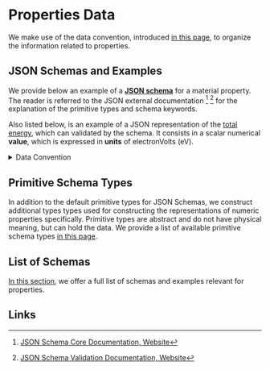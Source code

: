 # Properties Data

We make use of the data convention, introduced [in this page](../../data-structured/convention.md), to organize the information related to properties.

## JSON Schemas and Examples

We provide below an example of a [**JSON schema**](../../data-structured/convention.md) for a material property. The reader is referred to the JSON external documentation [^1] [^2] for the explanation of the primitive types and schema keywords. 

Also listed below, is an example of a JSON representation of the [total energy](../../properties-directory/scalar/total-energy.md), which can validated by the schema. It consists in a scalar numerical **value**, which is expressed in **units** of electronVolts (eV).

<details markdown="1">
  <summary>
    Data Convention
  </summary> 

```json tab="Schema"
{!schema/material/properties/primary/total_energy.json!}
```

```json tab="Example"
{!example/material/properties/primary/total_energy.json!}
```

</details> 

## Primitive Schema Types

In addition to the default primitive types for JSON Schemas, we construct additional types types used for constructing the representations of numeric properties specifically. Primitive types are abstract and do not have physical meaning, but can hold the data. We provide a list of available primitive schema types [in this page](primitive.md).

## List of Schemas

[In this section](list.md), we offer a full list of schemas and examples relevant for properties.

## Links

[^1]: [JSON Schema Core Documentation, Website](https://json-schema.org/latest/json-schema-core.html)

[^2]: [JSON Schema Validation Documentation, Website](https://json-schema.org/latest/json-schema-validation.html)

